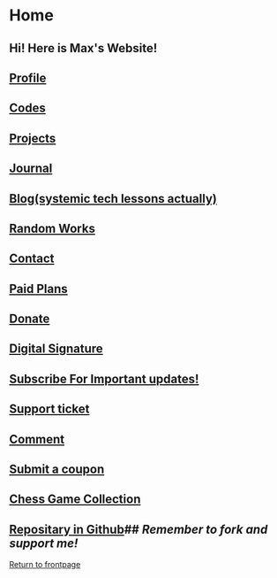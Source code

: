 # Home
## Hi! Here is Max's Website!
## **[Profile](https://qqiumax.github.io/profile/)**
## **[Codes](https://qqiumax.github.io/codes/)**
## **[Projects](https://qqiumax.github.io/projects/)**
## **[Journal](https://qqiumax.github.io/journal/)**
## **[Blog(systemic tech lessons actually)](https://qqiumax.github.io/blog/)**
## **[Random Works](https://qqiumax.github.io/random/)**
## **[Contact](https://qqiumax.github.io/contact/)**
## **[Paid Plans](https://qqiumax.github.io/paid-plans/)**
## **[Donate](https://qqiumax.github.io/donate/)**
## **[Digital Signature](https://qqiumax.github.io/signature/)**
## **[Subscribe For Important updates!](https://qqiumax.github.io/subscribe/)**
## **[Support ticket](https://qqiumax.github.io/help/)**
## **[Comment](https://qqiumax.github.io/comment/)**
## **[Submit a coupon](https://qqiumax.github.io/coupon/)**
## **[Chess Game Collection](https://qqiumax.github.io/chess/)**
## [Repositary in Github](https://github.com/qqiumax/qqiumax.github.io)## *Remember to fork and support me!*
[Return to frontpage](https://qqiumax.github.io/)

